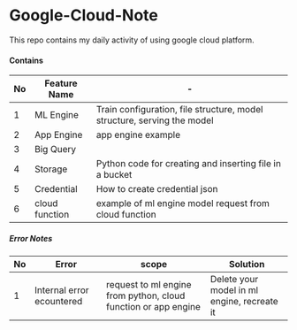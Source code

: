 # Google-Cloud-Note

This repo contains my daily activity of using google cloud platform.

#### Contains
| No       |              Feature Name                     |     -       |
| -------- | --------------------------------------------- | ----------------- |
| 1        | ML Engine  |   Train configuration, file structure, model structure, serving the model            |
| 2        | App Engine |   app engine example |
| 3        | Big Query  |                 |
| 4        | Storage    |   Python code for creating and inserting file in a bucket|
| 5        | Credential |   How to create credential json | 
| 6        | cloud function | example of ml engine model request from cloud function |


##### Error Notes
| No  |              Error                            |                       scope                                      |                 Solution                     |
| --- | --------------------------------------------- | ---------------------------------------------------------------- |--------------------------------------------- |
| 1   | Internal error ecountered                     |   request to ml engine from python, cloud function or app engine | Delete your model in ml engine, recreate it  |

